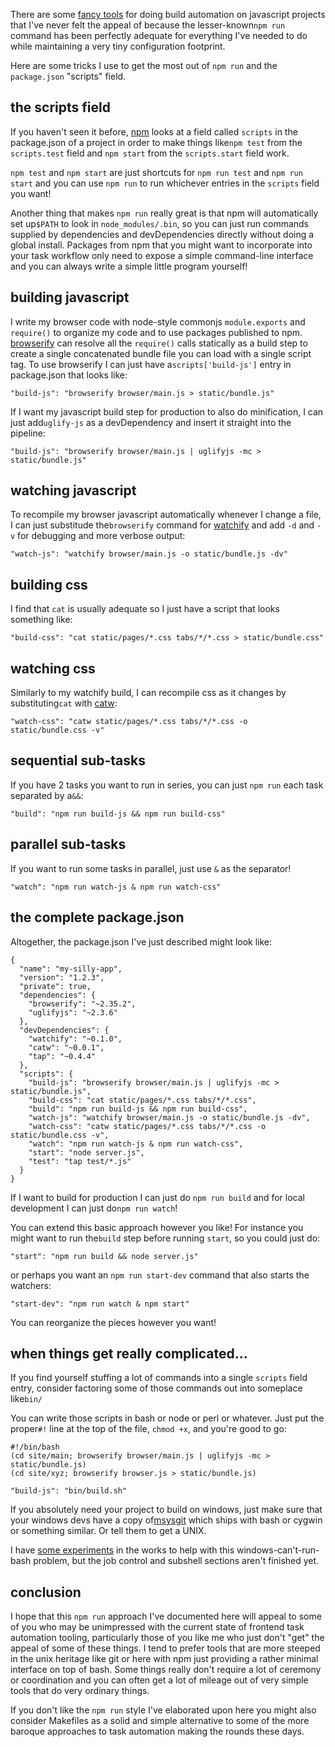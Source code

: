 There are some [fancy tools][1] for doing build automation on javascript
projects that I've never felt the appeal of because the lesser-known`npm run`
command has been perfectly adequate for everything I've needed to do while 
maintaining a very tiny configuration footprint.

Here are some tricks I use to get the most out of `npm run` and the 
`package.json` "scripts" field.

## the scripts field

If you haven't seen it before, [npm][2] looks at a field called `scripts` in
the package.json of a project in order to make things like`npm test` from the
`scripts.test` field and `npm start` from the `scripts.start` field work.

`npm test` and `npm start` are just shortcuts for `npm run test` and 
`npm run start` and you can use `npm run` to run whichever entries in the 
`scripts` field you want!

Another thing that makes `npm run` really great is that npm will automatically
set up`$PATH` to look in `node_modules/.bin`, so you can just run commands
supplied by dependencies and devDependencies directly without doing a global 
install. Packages from npm that you might want to incorporate into your task 
workflow only need to expose a simple command-line interface and you can always 
write a simple little program yourself!

## building javascript

I write my browser code with node-style commonjs `module.exports` and 
`require()` to organize my code and to use packages published to npm. 
[browserify][3] can resolve all the `require()` calls statically as a build
step to create a single concatenated bundle file you can load with a single 
script tag. To use browserify I can just have a`scripts['build-js']` entry in
package.json that looks like:

    "build-js": "browserify browser/main.js > static/bundle.js"

If I want my javascript build step for production to also do minification, I
can just add`uglify-js` as a devDependency and insert it straight into the
pipeline:

    "build-js": "browserify browser/main.js | uglifyjs -mc > static/bundle.js"

## watching javascript

To recompile my browser javascript automatically whenever I change a file, I
can just substitude the`browserify` command for [watchify][4] and add `-d` and
`-v` for debugging and more verbose output:

    "watch-js": "watchify browser/main.js -o static/bundle.js -dv"

## building css

I find that `cat` is usually adequate so I just have a script that looks
something like:

    "build-css": "cat static/pages/*.css tabs/*/*.css > static/bundle.css"

## watching css

Similarly to my watchify build, I can recompile css as it changes by
substituting`cat` with [catw][5]:

    "watch-css": "catw static/pages/*.css tabs/*/*.css -o static/bundle.css -v"

## sequential sub-tasks

If you have 2 tasks you want to run in series, you can just `npm run` each task
separated by a`&&`: 

    "build": "npm run build-js && npm run build-css"

## parallel sub-tasks

If you want to run some tasks in parallel, just use `&` as the separator!

    "watch": "npm run watch-js & npm run watch-css"

## the complete package.json

Altogether, the package.json I've just described might look like:

    {
      "name": "my-silly-app",
      "version": "1.2.3",
      "private": true,
      "dependencies": {
        "browserify": "~2.35.2",
        "uglifyjs": "~2.3.6"
      },
      "devDependencies": {
        "watchify": "~0.1.0",
        "catw": "~0.0.1",
        "tap": "~0.4.4"
      },
      "scripts": {
        "build-js": "browserify browser/main.js | uglifyjs -mc > static/bundle.js",
        "build-css": "cat static/pages/*.css tabs/*/*.css",
        "build": "npm run build-js && npm run build-css",
        "watch-js": "watchify browser/main.js -o static/bundle.js -dv",
        "watch-css": "catw static/pages/*.css tabs/*/*.css -o static/bundle.css -v",
        "watch": "npm run watch-js & npm run watch-css",
        "start": "node server.js",
        "test": "tap test/*.js"
      }
    }

If I want to build for production I can just do `npm run build` and for local
development I can just do`npm run watch`!

You can extend this basic approach however you like! For instance you might
want to run the`build` step before running `start`, so you could just do:

    "start": "npm run build && node server.js"

or perhaps you want an `npm run start-dev` command that also starts the
watchers:

    "start-dev": "npm run watch & npm start"

You can reorganize the pieces however you want!

## when things get really complicated...

If you find yourself stuffing a lot of commands into a single `scripts` field
entry, consider factoring some of those commands out into someplace like`bin/`

You can write those scripts in bash or node or perl or whatever. Just put the
proper`#!` line at the top of the file, `chmod +x`, and you're good to go:

    #!/bin/bash
    (cd site/main; browserify browser/main.js | uglifyjs -mc > static/bundle.js)
    (cd site/xyz; browserify browser.js > static/bundle.js)

    "build-js": "bin/build.sh"

If you absolutely need your project to build on windows, just make sure that
your windows devs have a copy of[msysgit][6] which ships with bash or cygwin or
something similar. Or tell them to get a UNIX.

I have [some experiments][7] in the works to help with this windows-can't-run-
bash problem, but the job control and subshell sections aren't finished yet.

## conclusion

I hope that this `npm run` approach I've documented here will appeal to some of
you who may be unimpressed with the current state of frontend task automation 
tooling, particularly those of you like me who just don't "get" the appeal of 
some of these things. I tend to prefer tools that are more steeped in the unix 
heritage like git or here with npm just providing a rather minimal interface on 
top of bash. Some things really don't require a lot of ceremony or coordination 
and you can often get a lot of mileage out of very simple tools that do very 
ordinary things.

If you don't like the `npm run` style I've elaborated upon here you might also
consider Makefiles as a solid and simple alternative to some of the more baroque
approaches to task automation making the rounds these days.

 [1]: http://gruntjs.com/
 [2]: https://npmjs.org
 [3]: http://browserify.org
 [4]: https://npmjs.org/package/watchify
 [5]: https://npmjs.org/package/catw
 [6]: https://github.com/msysgit/msysgit#the-build-environment
 [7]: https://npmjs.org/package/bashful